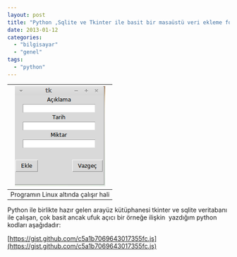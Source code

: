 ```yaml
---
layout: post
title: "Python ,Sqlite ve Tkinter ile basit bir masaüstü veri ekleme formu"
date: 2013-01-12
categories: 
  - "bilgisayar"
  - "genel"
tags: 
  - "python"
---
```


| [![](/images/d1696-ekrengoruntusu-1.png)](https://suatatan.wordpress.com/wp-content/uploads/2013/01/d1696-ekrengoruntusu-1.png) |
| --- |
| Programın Linux altında çalışır hali |

  
  
Python ile birlikte hazır gelen arayüz kütüphanesi tkinter ve sqlite veritabanı ile çalışan, çok basit ancak ufuk açıcı bir örneğe ilişkin  yazdığım python kodları aşağıdadır:  
  
  
  
  
  
  
  
  
  
  
  
[https://gist.github.com/c5a1b7069643017355fc.js](https://gist.github.com/c5a1b7069643017355fc.js)
